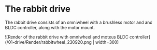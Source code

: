 # The rabbit drive

The rabbit drive consists of an omniwheel with a brushless motor and and BLDC controller, along with the motor mount.

![Render of the rabbit drive with omniwheel and moteus BLDC controller](/01-drive/Render/rabbitwheel_230920.png | width=300)

